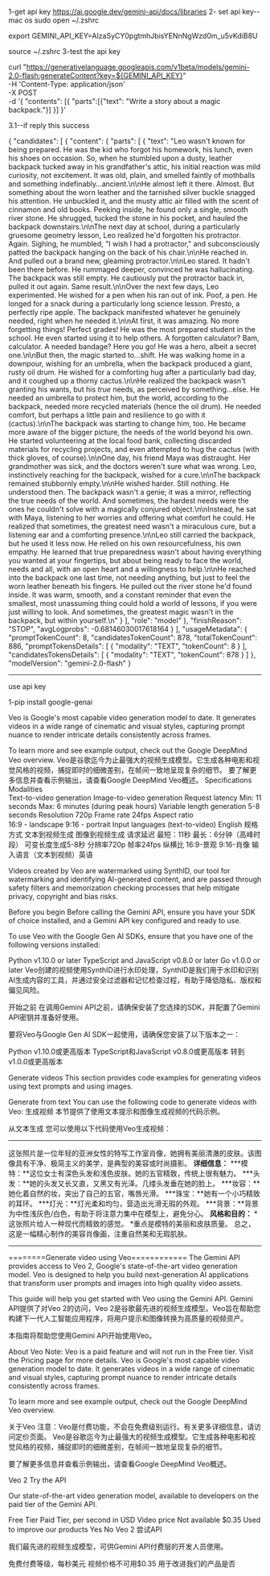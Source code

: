 
1-get api key
https://ai.google.dev/gemini-api/docs/libraries
2- set api key--mac os
sudo open ~/.zshrc

export GEMINI_API_KEY=AIzaSyCY0pgtmhJbisYENnNgWzd0m_u5vKdiB8U

source ~/.zshrc
3-test the api key

  curl "https://generativelanguage.googleapis.com/v1beta/models/gemini-2.0-flash:generateContent?key=${GEMINI_API_KEY}" \
    -H 'Content-Type: application/json' \
    -X POST \
    -d '{
      "contents": [{
        "parts":[{"text": "Write a story about a magic backpack."}]
        }]
       }'


3.1--if reply this success

{
  "candidates": [
    {
      "content": {
        "parts": [
          {
            "text": "Leo wasn't known for being prepared. He was the kid who forgot his homework, his lunch, even his shoes on occasion. So, when he stumbled upon a dusty, leather backpack tucked away in his grandfather's attic, his initial reaction was mild curiosity, not excitement. It was old, plain, and smelled faintly of mothballs and something indefinably…ancient.\n\nHe almost left it there. Almost. But something about the worn leather and the tarnished silver buckle snagged his attention. He unbuckled it, and the musty attic air filled with the scent of cinnamon and old books. Peeking inside, he found only a single, smooth river stone. He shrugged, tucked the stone in his pocket, and hauled the backpack downstairs.\n\nThe next day at school, during a particularly gruesome geometry lesson, Leo realized he'd forgotten his protractor. Again. Sighing, he mumbled, \"I wish I had a protractor,\" and subconsciously patted the backpack hanging on the back of his chair.\n\nHe reached in. And pulled out a brand new, gleaming protractor.\n\nLeo stared. It hadn't been there before. He rummaged deeper, convinced he was hallucinating. The backpack was still empty. He cautiously put the protractor back in, pulled it out again. Same result.\n\nOver the next few days, Leo experimented. He wished for a pen when his ran out of ink. Poof, a pen. He longed for a snack during a particularly long science lesson. Presto, a perfectly ripe apple. The backpack manifested whatever he genuinely needed, right when he needed it.\n\nAt first, it was amazing. No more forgetting things! Perfect grades! He was the most prepared student in the school. He even started using it to help others. A forgotten calculator? Bam, calculator. A needed bandage? Here you go! He was a hero, albeit a secret one.\n\nBut then, the magic started to…shift. He was walking home in a downpour, wishing for an umbrella, when the backpack produced a giant, rusty oil drum. He wished for a comforting hug after a particularly bad day, and it coughed up a thorny cactus.\n\nHe realized the backpack wasn't granting his wants, but his *true* needs, as perceived by something…else. He needed an umbrella to protect him, but the world, according to the backpack, needed more recycled materials (hence the oil drum). He needed comfort, but perhaps a little pain and resilience to go with it (cactus).\n\nThe backpack was starting to change him, too. He became more aware of the bigger picture, the needs of the world beyond his own. He started volunteering at the local food bank, collecting discarded materials for recycling projects, and even attempted to hug the cactus (with thick gloves, of course).\n\nOne day, his friend Maya was distraught. Her grandmother was sick, and the doctors weren't sure what was wrong. Leo, instinctively reaching for the backpack, wished for a cure.\n\nThe backpack remained stubbornly empty.\n\nHe wished harder. Still nothing. He understood then. The backpack wasn't a genie; it was a mirror, reflecting the true needs of the world. And sometimes, the hardest needs were the ones he couldn't solve with a magically conjured object.\n\nInstead, he sat with Maya, listening to her worries and offering what comfort he could. He realized that sometimes, the greatest need wasn't a miraculous cure, but a listening ear and a comforting presence.\n\nLeo still carried the backpack, but he used it less now. He relied on his own resourcefulness, his own empathy. He learned that true preparedness wasn't about having everything you wanted at your fingertips, but about being ready to face the world, needs and all, with an open heart and a willingness to help.\n\nHe reached into the backpack one last time, not needing anything, but just to feel the worn leather beneath his fingers. He pulled out the river stone he'd found inside. It was warm, smooth, and a constant reminder that even the smallest, most unassuming thing could hold a world of lessons, if you were just willing to look. And sometimes, the greatest magic wasn't in the backpack, but within yourself.\n"
          }
        ],
        "role": "model"
      },
      "finishReason": "STOP",
      "avgLogprobs": -0.68146030017618164
    }
  ],
  "usageMetadata": {
    "promptTokenCount": 8,
    "candidatesTokenCount": 878,
    "totalTokenCount": 886,
    "promptTokensDetails": [
      {
        "modality": "TEXT",
        "tokenCount": 8
      }
    ],
    "candidatesTokensDetails": [
      {
        "modality": "TEXT",
        "tokenCount": 878
      }
    ]
  },
  "modelVersion": "gemini-2.0-flash"
}

--------------------
use api key

1-pip install google-genai

Veo is Google's most capable video generation model to date. It generates videos in a wide range of cinematic and visual styles, capturing prompt nuance to render intricate details consistently across frames.

To learn more and see example output, check out the Google DeepMind Veo overview.
Veo是谷歌迄今为止最强大的视频生成模型。它生成各种电影和视觉风格的视频，捕捉即时的细微差别，在帧间一致地呈现复杂的细节。
要了解更多信息并查看示例输出，请查看Google DeepMind Veo概述。
Specifications
Modalities	
Text-to-video generation
Image-to-video generation
Request latency	
Min: 11 seconds
Max: 6 minutes (during peak hours)
Variable length generation	5-8 seconds
Resolution	720p
Frame rate	24fps
Aspect ratio	
16:9 - landscape
9:16 - portrait
Input languages (text-to-video)	English
规格
方式
文本到视频生成
图像到视频生成
请求延迟
最短：11秒
最长：6分钟（高峰时段）
可变长度生成5-8秒
分辨率720p
帧率24fps
纵横比
16:9-景观
9:16-肖像
输入语言（文本到视频）英语

Videos created by Veo are watermarked using SynthID, our tool for watermarking and identifying AI-generated content, and are passed through safety filters and memorization checking processes that help mitigate privacy, copyright and bias risks.

Before you begin
Before calling the Gemini API, ensure you have your SDK of choice installed, and a Gemini API key configured and ready to use.

To use Veo with the Google Gen AI SDKs, ensure that you have one of the following versions installed:

Python v1.10.0 or later
TypeScript and JavaScript v0.8.0 or later
Go v1.0.0 or later
Veo创建的视频使用SynthID进行水印处理，SynthID是我们用于水印和识别AI生成内容的工具，并通过安全过滤器和记忆检查过程，有助于降低隐私、版权和偏见风险。

开始之前
在调用Gemini API之前，请确保安装了您选择的SDK，并配置了Gemini API密钥并准备好使用。

要将Veo与Google Gen AI SDK一起使用，请确保您安装了以下版本之一：

Python v1.10.0或更高版本
TypeScript和JavaScript v0.8.0或更高版本
转到v1.0.0或更高版本

Generate videos
This section provides code examples for generating videos using text prompts and using images.

Generate from text
You can use the following code to generate videos with Veo:
生成视频
本节提供了使用文本提示和图像生成视频的代码示例。

从文本生成
您可以使用以下代码使用Veo生成视频：



---------
[//]: # (ssss)
这张照片是一位年轻的亚洲女性的特写工作室肖像，她拥有美丽清澈的皮肤。该图像具有干净、极简主义的美学，是典型的美容或时尚摄影。
**详细信息：**
***模特：**这位女士有深色头发和浅色皮肤。她的五官精致，传统上很有魅力。
***头发：**她的头发又长又直，又黑又有光泽。几缕头发垂在她的脸上。
***妆容：**她化着自然的妆，突出了自己的五官，嘴唇光滑。
***珠宝：**她有一个小巧精致的耳环。
***灯光：**灯光柔和均匀，营造出光滑无瑕的外观。
***背景：**背景为中性浅灰色/白色，有助于将注意力集中在模型上，避免分心。
**风格和目的：**
*这张照片给人一种现代而精致的感觉。
*重点是模特的美丽和皮肤质量。
总之，这是一幅精心制作的美容肖像画，注重自然美和无瑕肌肤。

------------
========Generate video using Veo============
The Gemini API provides access to Veo 2, Google's state-of-the-art video generation model. Veo is designed to help you build next-generation AI applications that transform user prompts and images into high quality video assets.

This guide will help you get started with Veo using the Gemini API.
Gemini API提供了对Veo 2的访问，Veo 2是谷歌最先进的视频生成模型。Veo旨在帮助您构建下一代人工智能应用程序，将用户提示和图像转换为高质量的视频资产。

本指南将帮助您使用Gemini API开始使用Veo。

About Veo
Note: Veo is a paid feature and will not run in the Free tier. Visit the Pricing page for more details.
Veo is Google's most capable video generation model to date. It generates videos in a wide range of cinematic and visual styles, capturing prompt nuance to render intricate details consistently across frames.

To learn more and see example output, check out the Google DeepMind Veo overview.

关于Veo
注意：Veo是付费功能，不会在免费级别运行。有关更多详细信息，请访问定价页面。
Veo是谷歌迄今为止最强大的视频生成模型。它生成各种电影和视觉风格的视频，捕捉即时的细微差别，在帧间一致地呈现复杂的细节。

要了解更多信息并查看示例输出，请查看Google DeepMind Veo概述。


Veo 2
Try the API

Our state-of-the-art video generation model, available to developers on the paid tier of the Gemini API.

Free Tier	Paid Tier, per second in USD
Video price	Not available	$0.35
Used to improve our products	Yes	No
Veo 2
尝试API

我们最先进的视频生成模型，可供Gemini API付费层的开发人员使用。

免费付费等级，每秒美元
视频价格不可用$0.35
用于改进我们的产品是否
